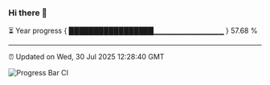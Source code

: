 ### Hi there 👋

⏳ Year progress { █████████████████▁▁▁▁▁▁▁▁▁▁▁▁▁ } 57.68 %

---

⏰ Updated on Wed, 30 Jul 2025 12:28:40 GMT

![Progress Bar CI](https://github.com/code-lakshay/GitHub-Actions-Demo/workflows/Progress%20Bar%20CI/badge.svg)
